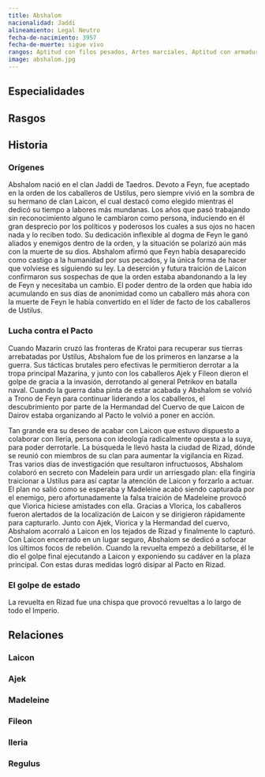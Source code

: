 ```yaml
---
title: Abshalom
nacionalidad: Jaddi
alineamiento: Legal Neutro
fecha-de-nacimiento: 3957
fecha-de-muerte: sigue vivo
rangos: Aptitud con filos pesados, Artes marciales, Aptitud con armaduras
image: abshalom.jpg
---
```


## Especialidades



## Rasgos



## Historia

### Orígenes

Abshalom nació en el clan Jaddi de Taedros. Devoto a Feyn, fue aceptado en la orden de los caballeros de Ustilus, pero siempre vivió en la sombra de su hermano de clan Laicon, el cual destacó como elegido mientras él dedicó su tiempo a labores más mundanas. Los años que pasó trabajando sin reconocimiento alguno le cambiaron como persona, induciendo en él gran desprecio por los políticos y poderosos los cuales a sus ojos no hacen nada y lo reciben todo. Su dedicación inflexible al dogma de Feyn le ganó aliados y enemigos dentro de la orden, y la situación se polarizó aún más con la muerte de su dios. Abshalom afirmó que Feyn había desaparecido como castigo a la humanidad por sus pecados, y la única forma de hacer que volviese es siguiendo su ley. La deserción y futura traición de Laicon confirmaron sus sospechas de que la orden estaba abandonando a la ley de Feyn y necesitaba un cambio. El poder dentro de la orden que había ido acumulando en sus días de anonimidad como un caballero más ahora con la muerte de Feyn le había convertido en el líder de facto de los caballeros de Ustilus.

### Lucha contra el Pacto

Cuando Mazarin cruzó las fronteras de Kratoi para recuperar sus tierras arrebatadas por Ustilus, Abshalom fue de los primeros en lanzarse a la guerra. Sus tácticas brutales pero efectivas le permitieron derrotar a la tropa principal Mazarina, y junto con los caballeros Ajek y Fileon dieron el golpe de gracia a la invasión, derrotando al general Petrikov en batalla naval. Cuando la guerra daba pinta de estar acabada y Abshalom se volvió a Trono de Feyn para continuar liderando a los caballeros, el descubrimiento por parte de la Hermandad del Cuervo de que Laicon de Dairov estaba organizando al Pacto le volvió a poner en acción. 

Tan grande era su deseo de acabar con Laicon que estuvo dispuesto a colaborar con Ileria, persona con ideología radicalmente opuesta a la suya, para poder derrotarle. La búsqueda le llevó hasta la ciudad de Rizad, dónde se reunió con miembros de su clan para aumentar la vigilancia en Rizad. Tras varios días de investigación que resultaron infructuosos, Abshalom colaboró en secreto con Madelein para urdir un arriesgado plan: ella fingiría traicionar a Ustilus para así captar la atención de Laicon y forzarlo a actuar. El plan no salió como se esperaba y Madeleine acabó siendo capturada por el enemigo, pero afortunadamente la falsa traición de Madeleine provocó que Viorica hiciese amistades con ella. Gracias a VIorica, los caballeros fueron alertados de la localización de Laicon y se dirigieron rápidamente para capturarlo. Junto con Ajek, Viorica y la Hermandad del cuervo, Abshalom acorraló a Laicon en los tejados de Rizad y finalmente lo capturó. Con Laicon encerrado en un lugar seguro, Abshalom se dedicó a sofocar los últimos focos de rebelión. Cuando la revuelta empezó a debilitarse, él le dio el golpe final ejecutando a Laicon y exponiendo su cadáver en la plaza principal. Con estas duras medidas logró disipar al Pacto en Rizad.

### El golpe de estado

La revuelta en Rizad fue una chispa que provocó revueltas a lo largo de todo el Imperio. 

## Relaciones

### Laicon



### Ajek



### Madeleine



### Fileon



### Ileria



### Regulus

